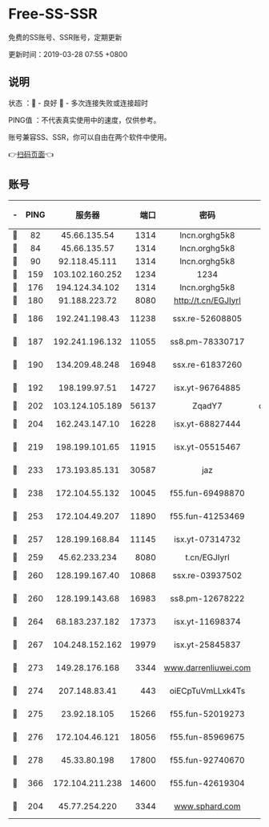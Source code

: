 # Free-SS-SSR

免费的SS账号、SSR账号，定期更新

更新时间：2019-03-28 07:55 +0800

## 说明

状态     ：🙂 - 良好 🙁 - 多次连接失败或连接超时

PING值   ：不代表真实使用中的速度，仅供参考。

账号兼容SS、SSR，你可以自由在两个软件中使用。

👉[扫码页面](https://liesauer.github.io/Free-SS-SSR/)👈

## 账号

|-|PING|服务器|端口|密码|加密方式|区域|
|:----:|:----:|:-----:|-----:|:----:|:----:|:----:|
|🙂|82|45.66.135.54|1314|lncn.orghg5k8|rc4|US|
|🙂|84|45.66.135.57|1314|lncn.orghg5k8|rc4|US|
|🙂|90|92.118.45.111|1314|lncn.orghg5k8|rc4|GR|
|🙂|159|103.102.160.252|1234|1234|rc4-md5|JP|
|🙂|176|194.124.34.102|1314|lncn.orghg5k8|rc4|JP|
|🙂|180|91.188.223.72|8080|http://t.cn/EGJIyrl|rc4-md5|RU|
|🙂|186|192.241.198.43|11238|ssx.re-52608805|aes-256-cfb|US|
|🙂|187|192.241.196.132|11055|ss8.pm-78330717|aes-256-cfb|US|
|🙂|190|134.209.48.248|16948|ssx.re-61837260|aes-256-cfb|US|
|🙂|192|198.199.97.51|14727|isx.yt-96764885|aes-256-cfb|US|
|🙂|202|103.124.105.189|56137|ZqadY7|chacha20|US|
|🙂|204|162.243.147.10|16228|isx.yt-68827444|aes-256-cfb|US|
|🙂|219|198.199.101.65|11915|isx.yt-05515467|aes-256-cfb|US|
|🙂|233|173.193.85.131|30587|jaz|aes-256-cfb|US|
|🙂|238|172.104.55.132|10045|f55.fun-69498870|aes-256-cfb|SG|
|🙂|253|172.104.49.207|11890|f55.fun-41253469|aes-256-cfb|SG|
|🙂|257|128.199.168.84|11145|isx.yt-07314732|aes-256-cfb|SG|
|🙂|259|45.62.233.234|8080|t.cn/EGJIyrl|rc4-md5|CA|
|🙂|260|128.199.167.40|10868|ssx.re-03937502|aes-256-cfb|SG|
|🙂|260|128.199.143.68|16983|ss8.pm-12678222|aes-256-cfb|SG|
|🙂|264|68.183.237.182|17373|isx.yt-11698374|aes-256-cfb|SG|
|🙂|267|104.248.152.162|19979|isx.yt-25845837|aes-256-cfb|SG|
|🙂|273|149.28.176.168|3344|www.darrenliuwei.com|aes-256-cfb|AU|
|🙂|274|207.148.83.41|443|oiECpTuVmLLxk4Ts|aes-256-cfb|AU|
|🙂|275|23.92.18.105|15266|f55.fun-52019273|aes-256-cfb|US|
|🙂|276|172.104.46.121|18056|f55.fun-85969675|aes-256-cfb|SG|
|🙂|278|45.33.80.198|17800|f55.fun-92740670|aes-256-cfb|US|
|🙂|366|172.104.211.238|14600|f55.fun-42619304|aes-256-cfb|US|
|🙂|204|45.77.254.220|3344|www.sphard.com|aes-256-cfb|SG|
